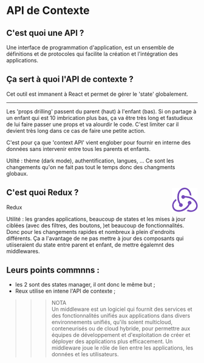 # API de Contexte

## **C'est quoi une API ?**

Une interface de programmation d'application, est un ensemble de définitions et de protocoles qui facilite la création et l'intégration des applications.

## **Ça sert à quoi l'API de contexte ?**

Cet outil est immanent à React et permet de gérer le 'state' globalement.  

---
Les 'props drilling' passent du parent (haut) à l'enfant (bas). Si on partage à un enfant qui est 10 imbrication plus bas, ça va être très long et fastudieux de lui faire passer une props et va alourdir le code. C'est limiter car il devient très long dans ce cas de faire une petite action.  

C'est pour ça que 'context API' vient englober pour fournir en interne des données sans intervenir entre tous les parents et enfants.

Utilté : thème (dark mode), authentification, langues, ... Ce sont les changements qu'on ne fait pas tout le temps donc des changments globaux.

## **C'est quoi Redux** ? <img align="right" src="./../../src/images/redux.svg" alt="Redux" title="Redux" widht="auto" height="64px">

Redux

Utilité : les grandes applications, beaucoup de states et les mises à jour ciblées (avec des filtres, des boutons, )et beaucoup de fonctionnalités. Donc pour les changements rapides et nombreux à plein d'endroits différents. Ça a l'avantage de ne pas mettre à jour des composants qui utiiseraient du state entre parent et enfant, de mettre égalemnt des middlewares.  

## Leurs points commnns :
* les 2 sont des states manager, il ont donc le même but ;
* Reux utilise en intene l'API de contexte ;


>>> NOTA  
Un middleware est un logiciel qui fournit des services et des fonctionnalités unifiés aux applications dans divers environnements unifiés, qu'ils soient multicloud, conteneurisés ou de cloud hybride, pour permettre aux équipes de développement et d'exploitation de créer et déployer des applications plus efficacement. Un middleware joue le rôle de lien entre les applications, les données et les utilisateurs.